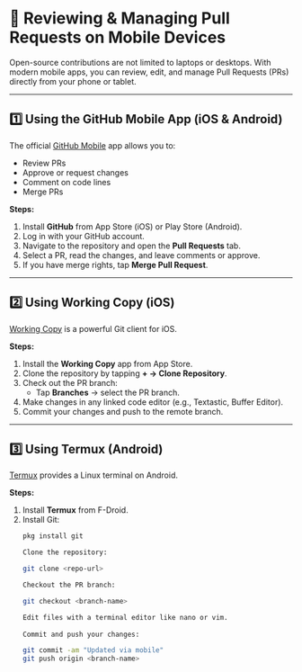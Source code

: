 # 📱 Reviewing & Managing Pull Requests on Mobile Devices

Open-source contributions are not limited to laptops or desktops. With modern mobile apps, you can review, edit, and manage Pull Requests (PRs) directly from your phone or tablet.

---

## 1️⃣ Using the GitHub Mobile App (iOS & Android)
The official [GitHub Mobile](https://github.com/mobile) app allows you to:
- Review PRs
- Approve or request changes
- Comment on code lines
- Merge PRs

**Steps:**
1. Install **GitHub** from App Store (iOS) or Play Store (Android).
2. Log in with your GitHub account.
3. Navigate to the repository and open the **Pull Requests** tab.
4. Select a PR, read the changes, and leave comments or approve.
5. If you have merge rights, tap **Merge Pull Request**.

---

## 2️⃣ Using Working Copy (iOS)
[Working Copy](https://workingcopyapp.com/) is a powerful Git client for iOS.

**Steps:**
1. Install the **Working Copy** app from App Store.
2. Clone the repository by tapping **+ → Clone Repository**.
3. Check out the PR branch:
   - Tap **Branches** → select the PR branch.
4. Make changes in any linked code editor (e.g., Textastic, Buffer Editor).
5. Commit your changes and push to the remote branch.

---

## 3️⃣ Using Termux (Android)
[Termux](https://termux.dev/) provides a Linux terminal on Android.

**Steps:**
1. Install **Termux** from F-Droid.
2. Install Git:
   ```bash
   pkg install git

   Clone the repository:

   git clone <repo-url>

   Checkout the PR branch:

   git checkout <branch-name>

   Edit files with a terminal editor like nano or vim.
 
   Commit and push your changes:

   git commit -am "Updated via mobile"
   git push origin <branch-name>
   
  ```
